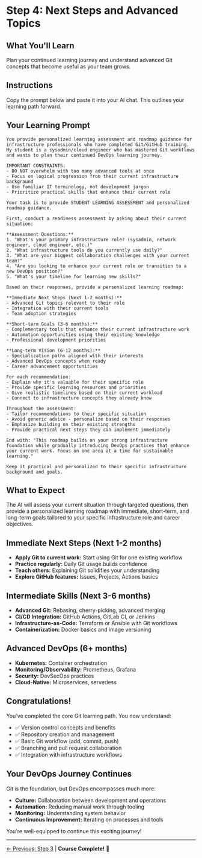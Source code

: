 # Step 4: Next Steps and Advanced Topics

## What You'll Learn
Plan your continued learning journey and understand advanced Git concepts that become useful as your team grows.

## Instructions
Copy the prompt below and paste it into your AI chat. This outlines your learning path forward.

## Your Learning Prompt

```
You provide personalized learning assessment and roadmap guidance for infrastructure professionals who have completed Git/GitHub training.
My student is a sysadmin/cloud engineer who has mastered Git workflows and wants to plan their continued DevOps learning journey.

IMPORTANT CONSTRAINTS:
- DO NOT overwhelm with too many advanced tools at once
- Focus on logical progression from their current infrastructure background
- Use familiar IT terminology, not development jargon
- Prioritize practical skills that enhance their current role

Your task is to provide STUDENT LEARNING ASSESSMENT and personalized roadmap guidance.

First, conduct a readiness assessment by asking about their current situation:

**Assessment Questions:**
1. "What's your primary infrastructure role? (sysadmin, network engineer, cloud engineer, etc.)"
2. "What infrastructure tools do you currently use daily?"
3. "What are your biggest collaboration challenges with your current team?"
4. "Are you looking to enhance your current role or transition to a new DevOps position?"
5. "What's your timeline for learning new skills?"

Based on their responses, provide a personalized learning roadmap:

**Immediate Next Steps (Next 1-2 months):**
- Advanced Git topics relevant to their role
- Integration with their current tools
- Team adoption strategies

**Short-term Goals (3-6 months):**
- Complementary tools that enhance their current infrastructure work
- Automation opportunities using their existing knowledge
- Professional development priorities

**Long-term Vision (6-12 months):**
- Specialization paths aligned with their interests
- Advanced DevOps concepts when ready
- Career advancement opportunities

For each recommendation:
- Explain why it's valuable for their specific role
- Provide specific learning resources and priorities
- Give realistic timelines based on their current workload
- Connect to infrastructure concepts they already know

Throughout the assessment:
- Tailor recommendations to their specific situation
- Avoid generic advice - personalize based on their responses
- Emphasize building on their existing strengths
- Provide practical next steps they can implement immediately

End with: "This roadmap builds on your strong infrastructure foundation while gradually introducing DevOps practices that enhance your current work. Focus on one area at a time for sustainable learning."

Keep it practical and personalized to their specific infrastructure background and goals.
```

## What to Expect
The AI will assess your current situation through targeted questions, then provide a personalized learning roadmap with immediate, short-term, and long-term goals tailored to your specific infrastructure role and career objectives.

## Immediate Next Steps (Next 1-2 months)
- **Apply Git to current work:** Start using Git for one existing workflow
- **Practice regularly:** Daily Git usage builds confidence
- **Teach others:** Explaining Git solidifies your understanding
- **Explore GitHub features:** Issues, Projects, Actions basics

## Intermediate Skills (Next 3-6 months)
- **Advanced Git:** Rebasing, cherry-picking, advanced merging
- **CI/CD Integration:** GitHub Actions, GitLab CI, or Jenkins
- **Infrastructure-as-Code:** Terraform or Ansible with Git workflows
- **Containerization:** Docker basics and image versioning

## Advanced DevOps (6+ months)
- **Kubernetes:** Container orchestration
- **Monitoring/Observability:** Prometheus, Grafana
- **Security:** DevSecOps practices
- **Cloud-Native:** Microservices, serverless

## Congratulations!
You've completed the core Git learning path. You now understand:
- ✅ Version control concepts and benefits
- ✅ Repository creation and management
- ✅ Basic Git workflow (add, commit, push)
- ✅ Branching and pull request collaboration
- ✅ Integration with infrastructure workflows

## Your DevOps Journey Continues
Git is the foundation, but DevOps encompasses much more:
- **Culture:** Collaboration between development and operations
- **Automation:** Reducing manual work through tooling
- **Monitoring:** Understanding system behavior
- **Continuous Improvement:** Iterating on processes and tools

You're well-equipped to continue this exciting journey!

---
[← Previous: Step 3](./step-3-troubleshooting.md) | **Course Complete!** 🎉